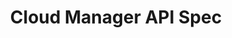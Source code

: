 ---
title: Cloud Manager API Spec
description: Cloud Manager API Spec
openAPISpec: /api.yaml
keywords:
  - Experience Cloud
  - Adobe Experience Manager
  - API Documentation
  - Cloud Manager
--- 